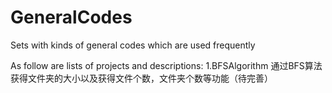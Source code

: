 # GeneralCodes
Sets with kinds of general codes which are used frequently

As follow are lists of projects and descriptions:
1.BFSAlgorithm 通过BFS算法获得文件夹的大小以及获得文件个数，文件夹个数等功能（待完善）

